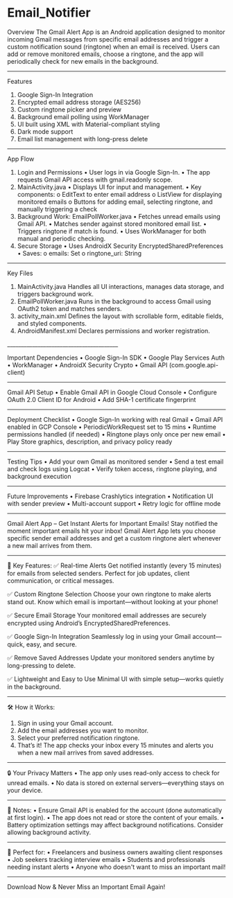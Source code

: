 # Email_Notifier
Overview
The Gmail Alert App is an Android application designed to monitor incoming Gmail messages from specific email addresses and trigger a custom notification sound (ringtone) when an email is received. Users can add or remove monitored emails, choose a ringtone, and the app will periodically check for new emails in the background.
________________________________________
Features
1.	Google Sign-In Integration
2.	Encrypted email address storage (AES256)
3.	Custom ringtone picker and preview
4.	Background email polling using WorkManager
5.	UI built using XML with Material-compliant styling
6.	Dark mode support
7.	Email list management with long-press delete
________________________________________
App Flow
1. Login and Permissions
•	User logs in via Google Sign-In.
•	The app requests Gmail API access with gmail.readonly scope.
2. MainActivity.java
•	Displays UI for input and management.
•	Key components:
o	EditText to enter email address
o	ListView for displaying monitored emails
o	Buttons for adding email, selecting ringtone, and manually triggering a check
3. Background Work: EmailPollWorker.java
•	Fetches unread emails using Gmail API.
•	Matches sender against stored monitored email list.
•	Triggers ringtone if match is found.
•	Uses WorkManager for both manual and periodic checking.
4. Secure Storage
•	Uses AndroidX Security EncryptedSharedPreferences
•	Saves:
o	emails: Set
o	ringtone_uri: String
________________________________________
Key Files
1. MainActivity.java
Handles all UI interactions, manages data storage, and triggers background work.
2. EmailPollWorker.java
Runs in the background to access Gmail using OAuth2 token and matches senders.
3. activity_main.xml
Defines the layout with scrollable form, editable fields, and styled components.
4. AndroidManifest.xml
Declares permissions and worker registration.
<uses-permission android:name="android.permission.INTERNET" />
<uses-permission android:name="android.permission.ACCESS_NETWORK_STATE" />
________________________________________

Important Dependencies
•	Google Sign-In SDK
•	Google Play Services Auth
•	WorkManager
•	AndroidX Security Crypto
•	Gmail API (com.google.api-client)

________________________________________
Gmail API Setup
•	Enable Gmail API in Google Cloud Console
•	Configure OAuth 2.0 Client ID for Android
•	Add SHA-1 certificate fingerprint
________________________________________
Deployment Checklist
•	Google Sign-In working with real Gmail
•	Gmail API enabled in GCP Console
•	PeriodicWorkRequest set to 15 mins
•	Runtime permissions handled (if needed)
•	Ringtone plays only once per new email
•	Play Store graphics, description, and privacy policy ready
________________________________________
Testing Tips
•	Add your own Gmail as monitored sender
•	Send a test email and check logs using Logcat
•	Verify token access, ringtone playing, and background execution
________________________________________
Future Improvements
•	Firebase Crashlytics integration
•	Notification UI with sender preview
•	Multi-account support
•	Retry logic for offline mode
________________________________________
Gmail Alert App – Get Instant Alerts for Important Emails!
Stay notified the moment important emails hit your inbox!
Gmail Alert App lets you choose specific sender email addresses and get a custom ringtone alert whenever a new mail arrives from them.
________________________________________
🔔 Key Features:
✅ Real-time Alerts
Get notified instantly (every 15 minutes) for emails from selected senders. Perfect for job updates, client communication, or critical messages.

✅ Custom Ringtone Selection
Choose your own ringtone to make alerts stand out. Know which email is important—without looking at your phone!

✅ Secure Email Storage
Your monitored email addresses are securely encrypted using Android’s EncryptedSharedPreferences.

✅ Google Sign-In Integration
Seamlessly log in using your Gmail account—quick, easy, and secure.

✅ Remove Saved Addresses
Update your monitored senders anytime by long-pressing to delete.

✅ Lightweight and Easy to Use
Minimal UI with simple setup—works quietly in the background.

________________________________________
🛠 How it Works:
1.	Sign in using your Gmail account.
2.	Add the email addresses you want to monitor.
3.	Select your preferred notification ringtone.
4.	That’s it! The app checks your inbox every 15 minutes and alerts you when a new mail arrives from saved addresses.
________________________________________
🔒 Your Privacy Matters
•	The app only uses read-only access to check for unread emails.
•	No data is stored on external servers—everything stays on your device.
________________________________________
📝 Notes:
•	Ensure Gmail API is enabled for the account (done automatically at first login).
•	The app does not read or store the content of your emails.
•	Battery optimization settings may affect background notifications. Consider allowing background activity.
________________________________________
📱 Perfect for:
•	Freelancers and business owners awaiting client responses
•	Job seekers tracking interview emails
•	Students and professionals needing instant alerts
•	Anyone who doesn't want to miss an important mail!
________________________________________
Download Now & Never Miss an Important Email Again!

